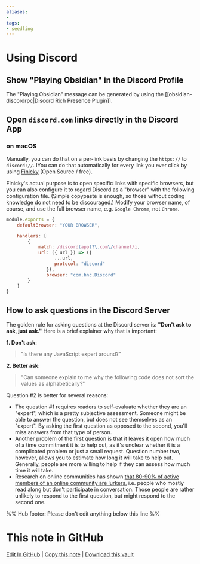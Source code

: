 ```yaml
---
aliases: 
- 
tags:
- seedling
---
```


# Using Discord

## Show "Playing Obsidian" in the Discord Profile
The "Playing Obsidian" message can be generated by using the [[obsidian-discordrpc|Discord Rich Presence Plugin]].

## Open `discord.com` links directly in the Discord App

### on macOS
Manually, you can do that on a per-link basis by changing the `https://` to `discord://`. IYou can do that automatically for every link you ever click by using [Finicky](https://github.com/johnste/finicky) (Open Source / free).

Finicky's actual purpose is to open specific links with specific browsers, but you can also configure it to regard Discord as a "browser" with the following configuration file. (Simple copypaste is enough, so those without coding knowledge do not need to be discouraged.) Modify your browser name, of course, and use the full browser name, e.g. `Google Chrome`, not `Chrome`.

```js
module.exports = {
    defaultBrowser: "YOUR BROWSER",

    handlers: [
        {
            match: /discord(app)?\.com\/channel/i,
            url: ({ url }) => ({
                  ...url,
                  protocol: "discord"
               }),
               browser: "com.hnc.Discord"
        }
    ]
}

```

## How to ask questions in the Discord Server
The golden rule for asking questions at the Discord server is: **"Don't ask to ask, just ask."** Here is a brief explainer why that is important:

**1. Don't ask**: 
> "Is there any JavaScript expert around?"

**2. Better ask**: 
>"Can someone explain to me why the following code does not sort the values as alphabetically?"

Question #2 is better for several reasons:
- The question #1 requires readers to self-evaluate whether they are an "expert", which is a pretty subjective assessment. Someone might be able to answer the question, but does not see themselves as an "expert". By asking the first question as opposed to the second, you'll miss answers from that type of person.
- Another problem of the first question is that it leaves it open how much of a time commitment it is to help out, as it's unclear whether it is a complicated problem or just a small request. Question number two, however, allows you to estimate how long it will take to help out. Generally, people are more willing to help if they can assess how much time it will take.
- Research on online communities has shown [that 80-90% of active members of an online community are lurkers](https://www.nngroup.com/articles/participation-inequality/), i.e. people who mostly read along but don't participate in conversation. Those people are rather unlikely to respond to the first question, but might respond to the second one.

%% Hub footer: Please don't edit anything below this line %%

# This note in GitHub

<span class="git-footer">[Edit In GitHub](https://github.dev/obsidian-community/obsidian-hub/blob/main/04%20-%20Guides%2C%20Workflows%2C%20%26%20Courses/Guides/Using%20Discord.md "git-hub-edit-note") | [Copy this note](https://raw.githubusercontent.com/obsidian-community/obsidian-hub/main/04%20-%20Guides%2C%20Workflows%2C%20%26%20Courses/Guides/Using%20Discord.md "git-hub-copy-note") | [Download this vault](https://github.com/obsidian-community/obsidian-hub/archive/refs/heads/main.zip "git-hub-download-vault") </span>